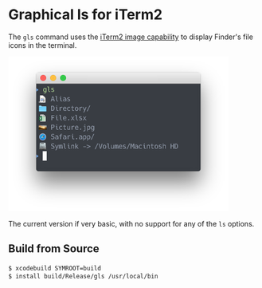 # Graphical ls for iTerm2

The `gls` command uses the [iTerm2 image capability](http://www.iterm2.com/images.html) to display Finder's file icons in the terminal.

<img src="screenshot.png" width="442" height="310">

The current version if very basic, with no support for any of the `ls` options.

## Build from Source

    $ xcodebuild SYMROOT=build
    $ install build/Release/gls /usr/local/bin
